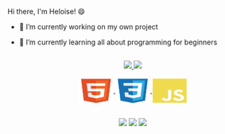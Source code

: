 Hi there, I'm Heloise! 😄

- 🔭 I’m currently working on my own project
- 🌱 I’m currently learning all about programming for beginners
  
  ##
 
<div align="center">
  <a href="https://github.com/heloiseberbetz">
  <img height="160em" src="https://github-readme-stats.vercel.app/api?username=heloiseberbetz&show_icons=true&theme=radical&include_all_commits=true&count_private=true"/>
  <img height="160em" src="https://github-readme-stats.vercel.app/api/top-langs/?username=heloiseberbetz&layout=compact&langs_count=7&theme=radical"/>
</div>
<div align="center" style="display: inline_block"><br>
  <img align="center" alt="Helo-HTML" height="50" width="70" src="https://raw.githubusercontent.com/devicons/devicon/master/icons/html5/html5-original.svg">
  <img align="center" alt="Helo-CSS" height="50" width="70" src="https://raw.githubusercontent.com/devicons/devicon/master/icons/css3/css3-original.svg">
  <img align="center" alt="Helo-JS" height="50" width="70" src="https://raw.githubusercontent.com/devicons/devicon/master/icons/javascript/javascript-plain.svg">

</div>
  
  ##
 
<div align="center"
  <a href="https://www.instagram.com/helolui" target="_blank"><img src="https://img.shields.io/badge/-Instagram-%23E4405F?style=for-the-badge&logo=instagram&logoColor=white" target="_blank"></a>
 <a href="https://discord.gg/heloiseberbetz#9570" target="_blank"><img src="https://img.shields.io/badge/Discord-7289DA?style=for-the-badge&logo=discord&logoColor=white" target="_blank"></a> 
  <a href="https://www.linkedin.com/in/heloiselui" target="_blank"><img src="https://img.shields.io/badge/-LinkedIn-%230077B5?style=for-the-badge&logo=linkedin&logoColor=white" target="_blank"></a>
</div>
